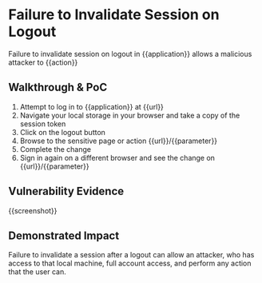 # Failure to Invalidate Session on Logout

<!--
Provide a 1-2 sentence description - see http://cveproject.github.io/docs/content/key-details-phrasing.pdf for tips

This format is a good guide:
[VULNTYPE] in [COMPONENT] in [APPLICATION] allows [ATTACKER] to [IMPACT] via [VECTOR] 
-->

Failure to invalidate session on logout in {{application}} allows a malicious attacker to {{action}}

## Walkthrough & PoC

<!-- Provide a step-by-step walkthrough on how to access the vulnerable injection point, and how to exploit the vulnerability.
Adding a dot-pointed walkthrough with relevant screenshots will speed triage time and result in faster rewards!
-->

1. Attempt to log in to {{application}} at {{url}}
1. Navigate your local storage in your browser and take a copy of the session token
1. Click on the logout button 
1. Browse to the sensitive page or action {{url}}/{{parameter}}
1. Complete the change 
1. Sign in again on a different browser and see the change on {{url}}/{{parameter}}

## Vulnerability Evidence
<!--
Your submission MUST include evidence of the vulnerability and not be theoretical in nature.

For a failure to invalidation session on logout vulnerability, please include a video showing the action taking place after signing out, or pictures showing the logout process not removing a token from the cache and performing a sensitive action.
-->

{{screenshot}}

## Demonstrated Impact

<!--
Attempt to escalate the XSS to perform additional actions (such as an account takeover or CSRF bypass to perform a sensitive action). If this is possible, provide a full proof-of-concept here.
--> 

Failure to invalidate a session after a logout can allow an attacker, who has access to that local machine, full account access, and perform any action that the user can.
